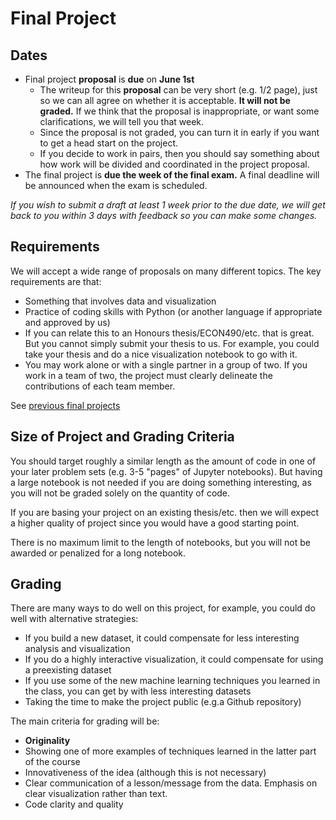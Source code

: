 # Final Project
## Dates
* Final project **proposal** is **due** on **June 1st**
  * The writeup for this **proposal** can be very short (e.g. 1/2 page), just so we can all agree on whether it is acceptable.  **It will not be graded.**  If we think that the proposal is inappropriate, or want some clarifications, we will tell you that week.
  * Since the proposal is not graded, you can turn it in early if you want to get a head start on the project.
  * If you decide to work in pairs, then you should say something about how work will be divided and coordinated in the project proposal.
* The final project is **due the week of the final exam.** A final deadline will be announced when the exam is scheduled.

*If you wish to submit a draft at least 1 week prior to the due date, we will get back to you within 3 days with feedback so you can make some changes.*

## Requirements
We will accept a wide range of proposals on many different topics.  The key requirements are that:
* Something that involves data and visualization
* Practice of coding skills with Python (or another language if appropriate and approved by us)
* If you can relate this to an Honours thesis/ECON490/etc. that is great. But you cannot simply submit your thesis to us. For example, you could take your thesis and do a nice visualization notebook to go with it.
* You may work alone or with a single partner in a group of two. If you work in a team of two, the project must clearly delineate the contributions of each team member.

See [previous final projects](https://datascience.quantecon.org/theme/projects.html)

## Size of Project and Grading Criteria
You should target roughly a similar length as the amount of code in one of your later problem sets (e.g. 3-5 "pages" of Jupyter notebooks).  But having a large notebook is not needed if you are doing something interesting, as you will not be graded solely on the quantity of code.

If you are basing your project on an existing thesis/etc. then we will expect a higher quality of project since you would have a good starting point.

There is no maximum limit to the length of notebooks, but you will not be awarded or penalized for a long notebook.

## Grading

There are many ways to do well on this project, for example, you could do well with alternative strategies:
* If you build a new dataset, it could compensate for less interesting analysis and visualization
* If you do a highly interactive visualization, it could compensate for using a preexisting dataset
* If you use some of the new machine learning techniques you learned in the class, you can get by with less interesting datasets
* Taking the time to make the project public (e.g.a Github repository)

The main criteria for grading will be:
* **Originality**
* Showing one of more examples of techniques learned in the latter part of the course
* Innovativeness of the idea (although this is not necessary)
* Clear communication of a lesson/message from the data.  Emphasis on clear visualization rather than text.
* Code clarity and quality
